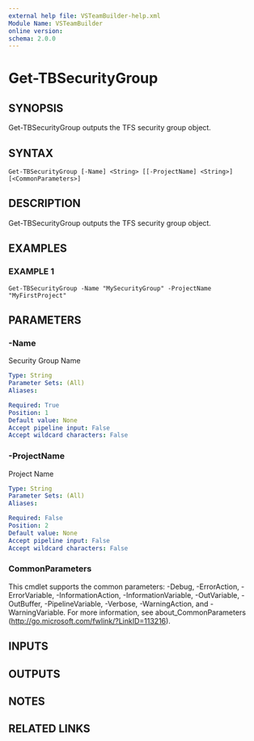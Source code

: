 ```yaml
---
external help file: VSTeamBuilder-help.xml
Module Name: VSTeamBuilder
online version:
schema: 2.0.0
---
```


# Get-TBSecurityGroup

## SYNOPSIS
Get-TBSecurityGroup outputs the TFS security group object.

## SYNTAX

```
Get-TBSecurityGroup [-Name] <String> [[-ProjectName] <String>] [<CommonParameters>]
```

## DESCRIPTION
Get-TBSecurityGroup outputs the TFS security group object.

## EXAMPLES

### EXAMPLE 1
```
Get-TBSecurityGroup -Name "MySecurityGroup" -ProjectName "MyFirstProject"
```

## PARAMETERS

### -Name
Security Group Name

```yaml
Type: String
Parameter Sets: (All)
Aliases:

Required: True
Position: 1
Default value: None
Accept pipeline input: False
Accept wildcard characters: False
```

### -ProjectName
Project Name

```yaml
Type: String
Parameter Sets: (All)
Aliases:

Required: False
Position: 2
Default value: None
Accept pipeline input: False
Accept wildcard characters: False
```

### CommonParameters
This cmdlet supports the common parameters: -Debug, -ErrorAction, -ErrorVariable, -InformationAction, -InformationVariable, -OutVariable, -OutBuffer, -PipelineVariable, -Verbose, -WarningAction, and -WarningVariable. For more information, see about_CommonParameters (http://go.microsoft.com/fwlink/?LinkID=113216).

## INPUTS

## OUTPUTS

## NOTES

## RELATED LINKS
